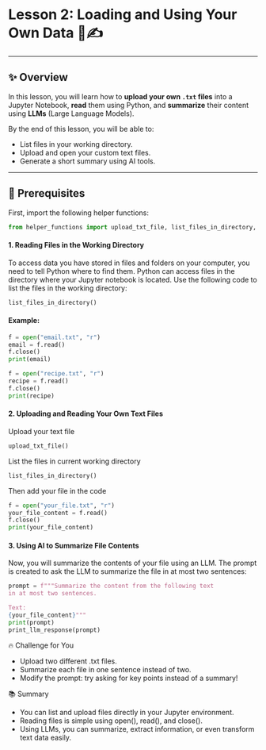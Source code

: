 # Lesson 2: Loading and Using Your Own Data 📂✍️

---

## ✨ Overview

In this lesson, you will learn how to **upload your own `.txt` files** into a Jupyter Notebook, **read** them using Python, and **summarize** their content using **LLMs** (Large Language Models).

By the end of this lesson, you will be able to:
- List files in your working directory.
- Upload and open your custom text files.
- Generate a short summary using AI tools.

---

## 🚀 Prerequisites

First, import the following helper functions:

```python
from helper_functions import upload_txt_file, list_files_in_directory, print_llm_response
```

#### 1. Reading Files in the Working Directory
To access data you have stored in files and folders on your computer, you need to tell Python where to find them.
Python can access files in the directory where your Jupyter notebook is located. Use the following code to list the files in the working directory:

```python
list_files_in_directory()
```

#### Example:

```python
f = open("email.txt", "r")
email = f.read()
f.close()
print(email)
```

```python
f = open("recipe.txt", "r")
recipe = f.read()
f.close()
print(recipe)
```

#### 2. Uploading and Reading Your Own Text Files

Upload your text file
```python
upload_txt_file()
```
List the files in current working directory
```python
list_files_in_directory()
```
Then add your file in the code
```python
f = open("your_file.txt", "r")
your_file_content = f.read()
f.close()
print(your_file_content)
```

#### 3. Using AI to Summarize File Contents
Now, you will summarize the contents of your file using an LLM. The prompt is created to ask the LLM to summarize the file in at most two sentences:

```python
prompt = f"""Summarize the content from the following text
in at most two sentences. 

Text:
{your_file_content}"""
print(prompt)
print_llm_response(prompt)
```
🔥 Challenge for You
  - Upload two different .txt files.
  - Summarize each file in one sentence instead of two.
  - Modify the prompt: try asking for key points instead of a summary!

📚 Summary
  - You can list and upload files directly in your Jupyter environment.
  - Reading files is simple using open(), read(), and close().
  - Using LLMs, you can summarize, extract information, or even transform text data easily.
